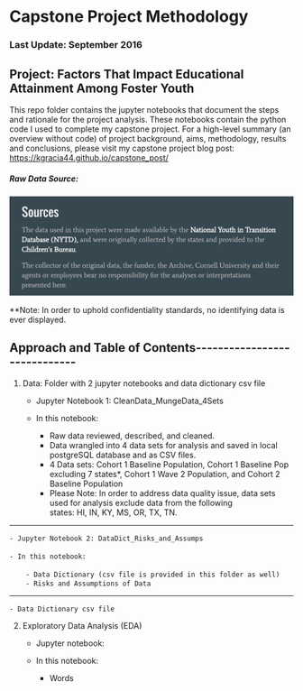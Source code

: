 # Capstone Project Methodology
### Last Update: September 2016

## Project: Factors That Impact Educational Attainment Among Foster Youth

This repo folder contains the jupyter notebooks that document the steps and rationale for the project analysis. These notebooks contain the python code I used to complete my capstone project. For a high-level summary (an overview without code) of project background, aims, methodology, results and conclusions, please visit my capstone project blog post: https://kgracia44.github.io/capstone_post/

##### Raw Data Source:

<img src="imgs_for_readme/sources.png">


**Note: In order to uphold confidentiality standards, no identifying data is ever displayed. 



## Approach and Table of Contents----------------------------- 

1) Data: Folder with 2 jupyter notebooks and data dictionary csv file
    
    - Jupyter Notebook 1: CleanData_MungeData_4Sets
    
    - In this notebook:
        
        - Raw data reviewed, described, and cleaned.
        - Data wrangled into 4 data sets for analysis and saved in local postgreSQL database and as CSV files.
        - 4 Data sets: Cohort 1 Baseline Population, Cohort 1 Baseline Pop excluding 7 states*, Cohort 1 Wave 2 Population, 
        and Cohort 2 Baseline Population
        
        * Please Note: In order to address data quality issue, data sets used for analysis exclude data from the following   
        states: HI, IN, KY, MS, OR, TX, TN.
____________________________________________________
    - Jupyter Notebook 2: DataDict_Risks_and_Assumps
    
    - In this notebook:
        
        - Data Dictionary (csv file is provided in this folder as well)
        - Risks and Assumptions of Data 
____________________________________________________    
    - Data Dictionary csv file

2) Exploratory Data Analysis (EDA)
    
    - Jupyter notebook: 
    
    - In this notebook:
        - Words